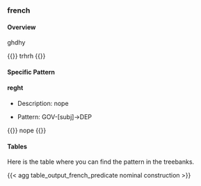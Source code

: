 ### french

#### Overview

 ghdhy

{{<conll>}} 
trhrh
{{</conll>}}

#### Specific Pattern

#### reght 

- Description: nope

- Pattern: GOV-[subj]->DEP


{{<conll>}}
nope
{{</conll>}}

#### Tables

 Here is the table where you can find the pattern in the treebanks.

{{< agg table_output_french_predicate nominal construction >}}

